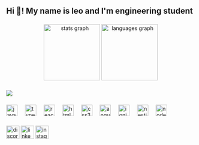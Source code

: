 <h2 align="left">Hi 👋! My name is leo and I'm engineering student </h2>

###

<div align="center">
  <img src="https://github-readme-stats.vercel.app/api?username=opty01-10&hide_title=false&hide_rank=false&show_icons=true&include_all_commits=true&count_private=true&disable_animations=false&theme=dracula&locale=en&hide_border=false" height="150" alt="stats graph"  />
  <img src="https://github-readme-stats.vercel.app/api/top-langs?username=opty01-10&locale=en&hide_title=false&layout=compact&card_width=320&langs_count=5&theme=dracula&hide_border=false" height="150" alt="languages graph"  />
</div>

###

<div>
  <img src="[[https://i.pinimg.com/originals/26/77/a3/2677a391ece36f2e68c1467a0c37cb5c.gif](https://www.google.com/imgres?q=cat%20exploding&imgurl=https%3A%2F%2Fimages.steamusercontent.com%2Fugc%2F2045250344266060061%2FDBE94834CFB0BA910311F9C7E417D511AA48A4E7%2F%3Fimw%3D512%26%26ima%3Dfit%26impolicy%3DLetterbox%26imcolor%3D%2523000000%26letterbox%3Dfalse&imgrefurl=https%3A%2F%2Fsteamcommunity.com%2Fsharedfiles%2Ffiledetails%2F%3Fl%3Dbrazilian%26id%3D3023353384&docid=pv69cYYvLTWxlM&tbnid=swQidI6hul6kjM&vet=12ahUKEwiorPLltu-MAxXwLbkGHTHVKncQM3oECBMQAA..i&w=184&h=184&hcb=2&ved=2ahUKEwiorPLltu-MAxXwLbkGHTHVKncQM3oECBMQAA)](https://encrypted-tbn0.gstatic.com/images?q=tbn:ANd9GcRU9A5yUx-Up-hKbsa_m8ATdvRRl6nL1o_mgw&s)](https://content.imageresizer.com/images/memes/cat-explosion-meme-6.jpg)"/>
</div>

###

<div align="left">
  <img src="https://cdn.jsdelivr.net/gh/devicons/devicon/icons/javascript/javascript-original.svg" height="30" alt="javascript logo"  />
  <img width="12" />
  <img src="https://cdn.jsdelivr.net/gh/devicons/devicon/icons/typescript/typescript-original.svg" height="30" alt="typescript logo"  />
  <img width="12" />
  <img src="https://cdn.jsdelivr.net/gh/devicons/devicon/icons/react/react-original.svg" height="30" alt="react logo"  />
  <img width="12" />
  <img src="https://cdn.jsdelivr.net/gh/devicons/devicon/icons/html5/html5-original.svg" height="30" alt="html5 logo"  />
  <img width="12" />
  <img src="https://cdn.jsdelivr.net/gh/devicons/devicon/icons/css3/css3-original.svg" height="30" alt="css3 logo"  />
  <img width="12" />
  <img src="https://cdn.jsdelivr.net/gh/devicons/devicon/icons/angularjs/angularjs-original.svg" height="30" alt="angularjs logo"  />
  <img width="12" />
  <img src="https://cdn.jsdelivr.net/gh/devicons/devicon/icons/ionic/ionic-original.svg" height="30" alt="ionic logo"  />
  <img width="12" />
  <img src="https://cdn.jsdelivr.net/gh/devicons/devicon/icons/nestjs/nestjs-original.svg" height="30" alt="nestjs logo"  />
  <img width="12" />
  <img src="https://cdn.jsdelivr.net/gh/devicons/devicon/icons/nodejs/nodejs-original.svg" height="30" alt="nodejs logo"  />
</div>

###

<div align="left">
  <img src="https://img.shields.io/static/v1?message=Discord&logo=discord&label=&color=7289DA&logoColor=white&labelColor=&style=for-the-badge" height="35" alt="discord logo"  />
  <img src="https://img.shields.io/static/v1?message=LinkedIn&logo=linkedin&label=&color=0077B5&logoColor=white&labelColor=&style=for-the-badge" height="35" alt="linkedin logo"  />
  <img src="https://img.shields.io/static/v1?message=Instagram&logo=instagram&label=&color=E4405F&logoColor=white&labelColor=&style=for-the-badge" height="35" alt="instagram logo"  />
</div>

###

<br clear="both">

###

<div align="left">
</div>

###

